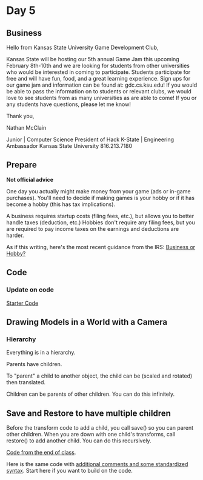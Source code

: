 # Day 5

## Business

Hello from Kansas State University Game Development Club,

Kansas State will be hosting our 5th annual Game Jam this upcoming February 8th-10th and we are looking for students from other universities who would be interested in coming to participate. Students participate for free and will have fun, food, and a great learning experience. Sign ups for our game jam and information can be found at: gdc.cs.ksu.edu! If you would be able to pass the information on to students or relevant clubs, we would love to see students from as many universities as are able to come! If you or any students have questions, please let me know! 

Thank you,

Nathan McClain

Junior | Computer Science
President of Hack K-State | Engineering Ambassador
Kansas State University
816.213.7180

## Prepare

**Not official advice**

One day you actually might make money from your game (ads or in-game purchases). You'll need to decide if making games is your hobby or if it has become a hobby (this has tax implications).

A business requires startup costs (filing fees, etc.), but allows you to better handle taxes (deduction, etc.) Hobbies don't require any filing fees, but you are required to pay income taxes on the earnings and deductions are harder.

As if this writing, here's the most recent guidance from the IRS: [Business or Hobby?](https://www.irs.gov/faqs/small-business-self-employed-other-business/income-expenses/income-expenses)

## Code

### Update on code

[Starter Code](https://github.com/CS2510/code/blob/master/day5/starter.html)

## Drawing Models in a World with a Camera

### Hierarchy
Everything is in a hierarchy.

Parents have children.

To "parent" a child to another object, the child can be (scaled and rotated) then translated.

Children can be parents of other children. You can do this infinitely.

## Save and Restore to have multiple children

Before the transform code to add a child, you call save() so you can parent other children. When you are down with one child's transforms, call restore() to add another child. You can do this recursively.

[Code from the end of class](https://github.com/CS2510/code/blob/master/day5/endOfClass.html).

Here is the same code with [additional comments and some standardized syntax](https://github.com/CS2510/code/blob/master/day5/endOfClassPolished.html). Start here if you want to build on the code.









